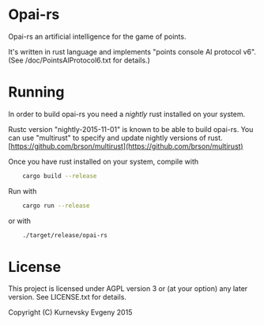 Opai-rs
====

Opai-rs an artificial intelligence for the game of points.

It's written in rust language and implements "points console AI protocol v6". (See /doc/PointsAIProtocol6.txt for details.)

Running
====

In order to build opai-rs you need a _nightly_ rust installed on your system.

Rustc version "nightly-2015-11-01" is known to be able to build opai-rs. You can use "multirust" to specify and update nightly versions of rust. [https://github.com/brson/multirust](https://github.com/brson/multirust)

Once you have rust installed on your system, compile with

```sh
    cargo build --release
```

Run with

```sh
    cargo run --release
```

or with

```sh
    ./target/release/opai-rs
```

License
====

This project is licensed under AGPL version 3 or (at your option) any later version. See LICENSE.txt for details.

Copyright (C) Kurnevsky Evgeny 2015
